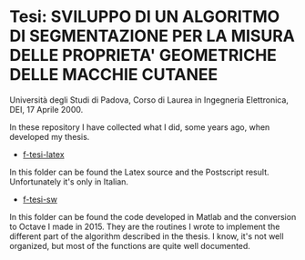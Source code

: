 # Tesi: SVILUPPO DI UN ALGORITMO DI SEGMENTAZIONE PER LA MISURA DELLE PROPRIETA' GEOMETRICHE DELLE MACCHIE CUTANEE

Università degli Studi di Padova, Corso di Laurea in Ingegneria Elettronica, DEI, 17 Aprile 2000.

In these repository I have collected what I did, some years ago, when developed my thesis.

* [f-tesi-latex][thesis-latex] 

In this folder can be found the Latex source and the Postscript result.
Unfortunately it's only in Italian.

[thesis-latex]: https://github.com/mzonta/f-tesi-unipd/tree/master/f-tesi-latex

* [f-tesi-sw][thesis-sw]

In this folder can be found the code developed in Matlab and the conversion to Octave I made in 2015.
They are the routines I wrote to implement the different part of the algorithm described in the thesis.
I know, it's not well organized, but most of the functions are quite well documented.

[thesis-sw]: https://github.com/mzonta/f-tesi-unipd/tree/master/f-tesi-sw

